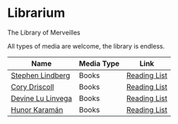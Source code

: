 # Librarium
The Library of Merveilles

All types of media are welcome, the library is endless.

Name | Media Type | Link 
-----|------------|------
[Stephen Lindberg](https://twitter.com/setphen_)  | Books | [Reading List](https://phse.net/reading)
[Cory Driscoll](https://github.com/drisc)         | Books | [Reading List](https://drisc.io/wiki/library)
[Devine Lu Linvega](https://twitter.com/neauoire) | Books | [Reading List](https://wiki.xxiivv.com/Readings)
[Hunor Karamán](https://hex22.org/) | Books | [Reading List](https://hex22.org/wiki/readings/)
